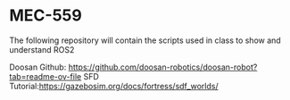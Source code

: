 # MEC-559
The following repository will contain the scripts used in class to show and understand ROS2


Doosan Github: https://github.com/doosan-robotics/doosan-robot?tab=readme-ov-file
SFD Tutorial:https://gazebosim.org/docs/fortress/sdf_worlds/
